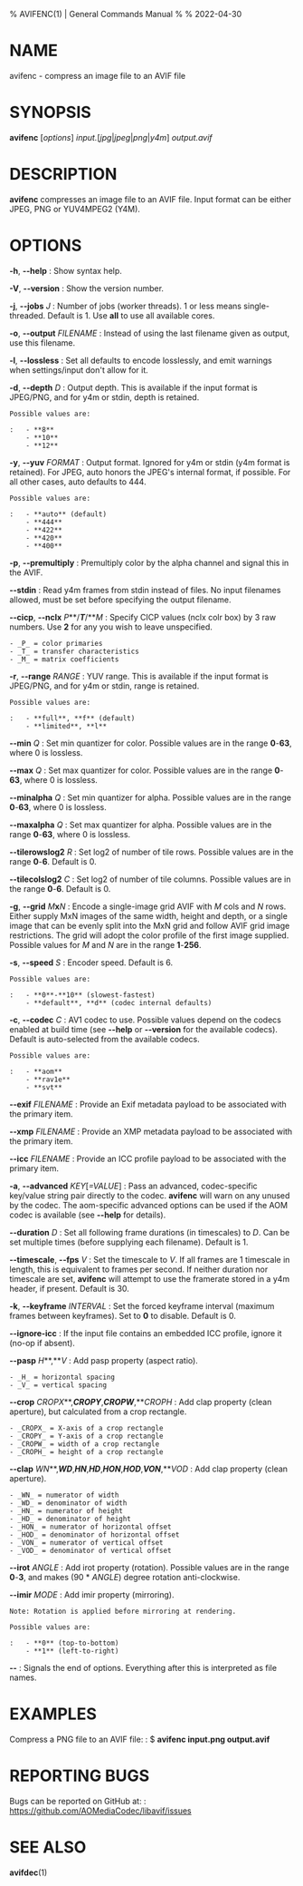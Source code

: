 % AVIFENC(1) | General Commands Manual
%
% 2022-04-30

<!--
This man page is written in pandoc's Markdown.
See: https://pandoc.org/MANUAL.html#pandocs-markdown
-->

# NAME

avifenc - compress an image file to an AVIF file

# SYNOPSIS

**avifenc** [_options_] _input._[_jpg_|_jpeg_|_png_|_y4m_] _output.avif_

# DESCRIPTION

**avifenc** compresses an image file to an AVIF file.
Input format can be either JPEG, PNG or YUV4MPEG2 (Y4M).

# OPTIONS

**-h**, **\--help**
:   Show syntax help.

**-V**, **\--version**
:   Show the version number.

**-j**, **\--jobs** _J_
:   Number of jobs (worker threads).
    1 or less means single-threaded.
    Default is 1.
    Use **all** to use all available cores.

**-o**, **\--output** _FILENAME_
:   Instead of using the last filename given as output, use this filename.

**-l**, **\--lossless**
:   Set all defaults to encode losslessly, and emit warnings when
    settings/input don't allow for it.

**-d**, **\--depth** _D_
:   Output depth.
    This is available if the input format is JPEG/PNG, and for y4m or stdin,
    depth is retained.

    Possible values are:

    :   - **8**
        - **10**
        - **12**

**-y**, **\--yuv** _FORMAT_
:   Output format.
    Ignored for y4m or stdin (y4m format is retained).
    For JPEG, auto honors the JPEG's internal format, if possible.
    For all other cases, auto defaults to 444.

    Possible values are:

    :   - **auto** (default)
        - **444**
        - **422**
        - **420**
        - **400**

**-p**, **\--premultiply**
:   Premultiply color by the alpha channel and signal this in the AVIF.

**\--stdin**
:   Read y4m frames from stdin instead of files.
    No input filenames allowed, must be set before specifying the output
    filename.

**\--cicp**, **\--nclx** *P***/***T***/***M*
:   Specify CICP values (nclx colr box) by 3 raw numbers.
    Use **2** for any you wish to leave unspecified.

    - _P_ = color primaries
    - _T_ = transfer characteristics
    - _M_ = matrix coefficients

**-r**, **\--range** _RANGE_
:   YUV range.
    This is available if the input format is JPEG/PNG, and for y4m or stdin,
    range is retained.

    Possible values are:

    :   - **full**, **f** (default)
        - **limited**, **l**

**\--min** _Q_
:   Set min quantizer for color.
    Possible values are in the range **0**-**63**, where 0 is lossless.

**\--max** _Q_
:   Set max quantizer for color.
    Possible values are in the range **0**-**63**, where 0 is lossless.

**\--minalpha** _Q_
:   Set min quantizer for alpha.
    Possible values are in the range **0**-**63**, where 0 is lossless.

**\--maxalpha** _Q_
:   Set max quantizer for alpha.
    Possible values are in the range **0**-**63**, where 0 is lossless.

**\--tilerowslog2** _R_
:   Set log2 of number of tile rows.
    Possible values are in the range **0**-**6**.
    Default is 0.

**\--tilecolslog2** _C_
:   Set log2 of number of tile columns.
    Possible values are in the range **0**-**6**.
    Default is 0.

**-g**, **\--grid** *M***x***N*
:   Encode a single-image grid AVIF with _M_ cols and _N_ rows.
    Either supply MxN images of the same width, height and depth, or a single
    image that can be evenly split into the MxN grid and follow AVIF grid image
    restrictions.
    The grid will adopt the color profile of the first image supplied.
    Possible values for _M_ and _N_ are in the range **1**-**256**.

**-s**, **\--speed** _S_
:   Encoder speed.
    Default is 6.

    Possible values are:

    :   - **0**-**10** (slowest-fastest)
        - **default**, **d** (codec internal defaults)

**-c**, **\--codec** _C_
:   AV1 codec to use.
    Possible values depend on the codecs enabled at build time (see **\--help**
    or **\--version** for the available codecs).
    Default is auto-selected from the available codecs.

    Possible values are:

    :   - **aom**
        - **rav1e**
        - **svt**

**\--exif** _FILENAME_
:   Provide an Exif metadata payload to be associated with the primary item.

**\--xmp** _FILENAME_
:   Provide an XMP metadata payload to be associated with the primary item.

**\--icc** _FILENAME_
:   Provide an ICC profile payload to be associated with the primary item.

**-a**, **\--advanced** _KEY_[_=VALUE_]
:   Pass an advanced, codec-specific key/value string pair directly to the
    codec.
    **avifenc** will warn on any unused by the codec.
    The aom-specific advanced options can be used if the AOM codec is available
    (see **\--help** for details).

**\--duration** _D_
:   Set all following frame durations (in timescales) to _D_.
    Can be set multiple times (before supplying each filename).
    Default is 1.

**\--timescale**, **\--fps** _V_
:   Set the timescale to _V_.
    If all frames are 1 timescale in length, this is equivalent to frames per
    second.
    If neither duration nor timescale are set, **avifenc** will attempt to use
    the framerate stored in a y4m header, if present.
    Default is 30.

**-k**, **\--keyframe** _INTERVAL_
:   Set the forced keyframe interval (maximum frames between keyframes).
    Set to **0** to disable.
    Default is 0.

**\--ignore-icc**
:   If the input file contains an embedded ICC profile, ignore it (no-op if
    absent).

**\--pasp** *H***,***V*
:   Add pasp property (aspect ratio).

    - _H_ = horizontal spacing
    - _V_ = vertical spacing

**\--crop** *CROPX***,***CROPY***,***CROPW***,***CROPH*
:   Add clap property (clean aperture), but calculated from a crop rectangle.

    - _CROPX_ = X-axis of a crop rectangle
    - _CROPY_ = Y-axis of a crop rectangle
    - _CROPW_ = width of a crop rectangle
    - _CROPH_ = height of a crop rectangle

**\--clap** *WN***,***WD***,***HN***,***HD***,***HON***,***HOD***,***VON***,***VOD*
:   Add clap property (clean aperture).

    - _WN_ = numerator of width
    - _WD_ = denominator of width
    - _HN_ = numerator of height
    - _HD_ = denominator of height
    - _HON_ = numerator of horizontal offset
    - _HOD_ = denominator of horizontal offset
    - _VON_ = numerator of vertical offset
    - _VOD_ = denominator of vertical offset

**\--irot** _ANGLE_
:   Add irot property (rotation).
    Possible values are in the range **0**-**3**, and makes (90 * _ANGLE_)
    degree rotation anti-clockwise.

**\--imir** _MODE_
:   Add imir property (mirroring).

    Note: Rotation is applied before mirroring at rendering.

    Possible values are:

    :   - **0** (top-to-bottom)
        - **1** (left-to-right)

**\--**
:   Signals the end of options. Everything after this is interpreted as file names.

# EXAMPLES

Compress a PNG file to an AVIF file:
:   $ **avifenc input.png output.avif**

# REPORTING BUGS

Bugs can be reported on GitHub at:
:   <https://github.com/AOMediaCodec/libavif/issues>

# SEE ALSO

**avifdec**(1)
